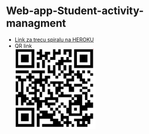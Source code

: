 # Web-app-Student-activity-managment
* [Link za trecu spiralu na HEROKU](https://webappstudentmanagment.herokuapp.com/)
* QR link <br/>
  ![alt text](https://github.com/Dacili/Web-app-Student-activity-managment/blob/master/qrcode.PNG)
